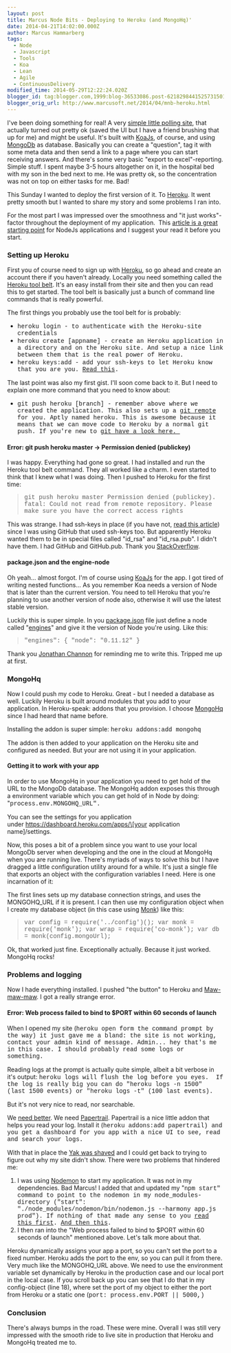 ```yaml
---
layout: post
title: Marcus Node Bits - Deploying to Heroku (and MongoHq)'
date: 2014-04-21T14:02:00.000Z
author: Marcus Hammarberg
tags:
  - Node
  - Javascript
  - Tools
  - Koa
  - Lean
  - Agile
  - ContinuousDelivery
modified_time: 2014-05-29T12:22:24.020Z
blogger_id: tag:blogger.com,1999:blog-36533086.post-6218298441525731501
blogger_orig_url: http://www.marcusoft.net/2014/04/mnb-heroku.html
---
```





I've been doing something for real! A very
<a href="http://warm-brushlands-9555.herokuapp.com/"
target="_blank">simple little polling site</a>, that actually turned out
pretty ok (saved the UI but I have a friend brushing that up for me) and
might be useful.
It's built with
<a href="http://www.koajs.com/" target="_blank">KoaJs</a>, of course,
and using
<a href="http://mongodb.github.io/" target="_blank">MongoDb</a> as
database. Basically you can create a "question", tag it with some meta
data and then send a link to a page where you can start receiving
answers. And there's some very basic "export to excel"-reporting. Simple
stuff. I spent maybe 3-5 hours altogether on it, in the hospital bed
with my son in the bed next to me. He was pretty ok, so the
concentration was not on top on either tasks for me. Bad!

This Sunday I wanted to deploy the first version of it. To
<a href="http://www.heroku.com/" target="_blank">Heroku</a>. It went
pretty smooth but I wanted to share my story and some problems I ran
into.
<div style="text-align: left;">

For the most part I was impressed over the smoothness and "it just
works"-factor throughout the deployment of my application.  This <a
href="https://devcenter.heroku.com/articles/getting-started-with-nodejs"
target="_blank">article is a great starting point</a> for NodeJs
applications and I suggest your read it before you start.

### Setting up Heroku

First you of course need to sign up
with <a href="http://www.heroku.com/" target="_blank">Heroku</a>, so go
ahead and create an account there if you haven't already.
Locally you need something called the
<a href="https://toolbelt.heroku.com/" target="_blank">Heroku tool
belt</a>. It's an easy install from their site and then you can read
this to get started. The tool belt is basically just a bunch of command
line commands that is really powerful.

The first things you probably use the tool belt for is probably:

- <span style="font-family: Courier New, Courier, monospace;">heroku
    login - to authenticate with the Heroku-site credentials
- <span style="font-family: Courier New, Courier, monospace;">heroku
    create \[appname\] - create an Heroku application in a
    directory and on the Heroku site. And setup a nice link between them
    that is the real power of Heroku.
- <span style="font-family: Courier New, Courier, monospace;">heroku
    keys:add - add your ssh-keys to let Heroku know that you are
    you. <a href="https://devcenter.heroku.com/articles/keys"
    target="_blank">Read this</a>.

The last point was also my first gist. I'll soon come back to it. But I
need to explain one more command that you need to know about:

- <span style="font-family: Courier New, Courier, monospace;">git push
    heroku \[branch\] - remember above where we created the
    application. This also sets up a
    <a href="http://gitref.org/remotes/" target="_blank">git remote</a>
    for you. Aptly named heroku. This is awesome because it means that
    we can move code to Heroku by a normal git push. If you're new to
    <a href="http://www.marcusoft.net/2014/02/mnb-git.html"
    target="_blank">git have a look here. </a>

#### Error: git push heroku master -\> Permission denied (publickey)

I was happy. Everything had gone so great. I had installed and run the
Heroku tool belt command. They all worked like a charm. I even started
to think that I knew what I was doing. Then I pushed to Heroku for the
first time:

> <span style="font-family: Courier New, Courier, monospace;">git push
> heroku master
> Permission denied (publickey).
> fatal: Could not read from remote repository.
> Please make sure you have the correct access rights

This was strange. I had ssh-keys in place (if you have not,
<a href="https://devcenter.heroku.com/articles/keys"
target="_blank">read this article</a>) since I was using GitHub that
used ssh-keys too. But apparently Heroku wanted them to be in special
files called "id_rsa" and "id_rsa.pub". I didn't have them. I had GitHub
and GitHub.pub. Thank you <a
href="http://stackoverflow.com/questions/17626944/heroku-permission-denied-publickey-fatal-could-not-read-from-remote-reposito"
target="_blank">StackOverflow</a>.

#### package.json and the engine-node

Oh yeah... almost forgot. I'm of course using
<a href="http://www.marcusoft.net/2014/03/koaintro.html"
target="_blank">KoaJs</a> for the app. I got tired of writing nested
functions... As you remember Koa needs a version of Node that is later
than the current version. You need to tell Heroku that you're planning
to use another version of node also, otherwise it will use the latest
stable version.

Luckily this is super simple. In you
[package.json](http://www.marcusoft.net/2014/02/mnb-packagejson.html) file
just define a node called
"<a href="https://www.npmjs.org/doc/json.html#engines"
target="_blank">engines</a>" and give it the version of Node you're
using. Like this:

> <span style="font-family: Courier New, Courier, monospace;">"engines":
> {
> "node": "0.11.12"
> }

<div style="text-align: left;">

Thank you [Jonathan Channon](https://twitter.com/jchannon) for reminding
me to write this. Tripped me up at first.

### MongoHq

Now I could push my code to Heroku. Great - but I needed a database as
well. Luckily Heroku is built around modules that you add to your
application. In Heroku-speak: addons that you provision. I choose
<a href="https://addons.heroku.com/mongohq" target="_blank">MongoHq</a>
since I had heard that name before.

Installing the addon is super simple: <span
style="font-family: Courier New, Courier, monospace;">heroku addons:add
mongohq

<div style="text-align: left;">

The addon is then added to your application on the Heroku site and
configured as needed. But your are not using it in your application.

#### Getting it to work with your app

In order to use MongoHq in your application you need to get hold of the
URL to the MongoDb database. The MongoHq addon exposes this through
a environment variable which you can get hold of in Node by doing:
"<span
style="font-family: Courier New, Courier, monospace;">process.env.MONGOHQ_URL".

You can see the settings for you application
under https://dashboard.heroku.com/apps/\[your application
name\]/settings.

Now, this poses a bit of a problem since you want to use your local
MongoDb server when developing and the one in the cloud at MongoHq when
you are running live. There's myriads of ways to solve this but I have
dragged a little configuration utility around for a while. It's just a
single file that exports an object with the configuration variables I
need. Here is one incarnation of it:

The first lines sets up my database connection strings, and uses the
MONGOHQ_URL if it is present. I can then use my configuration object
when I create my database object (in this case using
<a href="http://www.marcusoft.net/2014/02/mnb-monk.html"
target="_blank">Monk</a>) like this:

> <span style="font-family: Courier New, Courier, monospace;">var config
> = require('../config')();
> var monk = require('monk');
> var wrap = require('co-monk');
> var db = monk(config.mongoUrl);

Ok, that worked just fine. Exceptionally actually. Because it just
worked. MongoHq rocks!

### Problems and logging

Now I hade everything installed. I pushed "the button" to Heroku and
<a href="http://sadtrombone.com/?play=true"
target="_blank">Maw-maw-maw</a>. I got a really strange error.

#### Error: Web process failed to bind to $PORT within 60 seconds of launch

When I opened my site (<span
style="font-family: Courier New, Courier, monospace;">heroku open
form the command prompt by the way) it just gave me a bland: the site is
not working, contact your admin kind of message. Admin... hey that's me
in this case. I should probably read some logs or something.

<div style="text-align: left;">

<div style="text-align: left;">

Reading logs at the prompt is actually quite simple, albeit a bit
verbose in it's output: <span
style="font-family: Courier New, Courier, monospace;">heroku logs
will flush the log before you eyes.  If the log is really big you
can do "<span
style="font-family: Courier New, Courier, monospace;">heroku logs -n
1500" (last 1500 events) or "<span
style="font-family: Courier New, Courier, monospace;">heroku logs
-t" (100 last events).

But it's not very nice to read, nor searchable.

We <a href="http://www.marcusoft.net/2014/04/lookingForBetter.html"
target="_blank">need better</a>. We need
<a href="https://addons.heroku.com/papertrail"
target="_blank">Papertrail</a>. Papertrail is a nice little addon that
helps you read your log. Install it (<span
style="font-family: Courier New, Courier, monospace;">heroku addons:add
papertrail) and you get a dashboard for you app with a nice UI to
see, read and search your logs.

With that in place the <a
href="http://www.hanselman.com/blog/YakShavingDefinedIllGetThatDoneAsSoonAsIShaveThisYak.aspx"
target="_blank">Yak was shaved</a> and I could get back to trying to
figure out why my site didn't show. There were two problems that
hindered me:

1. I was using
    <a href="https://github.com/remy/nodemon" target="_blank">Nodemon</a>
    to start my application. It was not in my dependencies. Bad Marcus!
    I added that and updated my "<span
    style="font-family: Courier New, Courier, monospace;">npm
    start" command to point to the nodemon in my
    node_modules-directory (<span
    style="font-family: Courier New, Courier, monospace;">"start":
    "./node_modules/nodemon/bin/nodemon.js --harmony app.js
    prod").
    If nothing of that made any sense to you
    <a href="http://www.marcusoft.net/2014/02/mnb-packagejson.html"
    target="_blank">read this first</a>.
    <a href="http://www.marcusoft.net/2014/02/mnb-npm.html"
    target="_blank">And then this</a>.
2. I then ran into the "Web process failed to bind to $PORT within 60
    seconds of launch" mentioned above. Let's talk more about that.

Heroku dynamically assigns your app a port, so you can't set the port to
a fixed number. Heroku adds the port to the env, so you can pull it from
there. Very much like the MONGOHQ_URL above. We need to use the
environment variable set dynamically by Heroku in the production case
and our local port in the local case. If you scroll back up you can see
that I do that in my config-object (line 18), where set the port of my
object to either the port from Heroku or a static one (<span
style="font-family: Courier New, Courier, monospace;">port:
process.env.PORT \|\| 5000,)

### Conclusion

There's always bumps in the road. These were mine. Overall I was still
very impressed with the smooth ride to live site in production that
Heroku and MongoHq treated me to.
